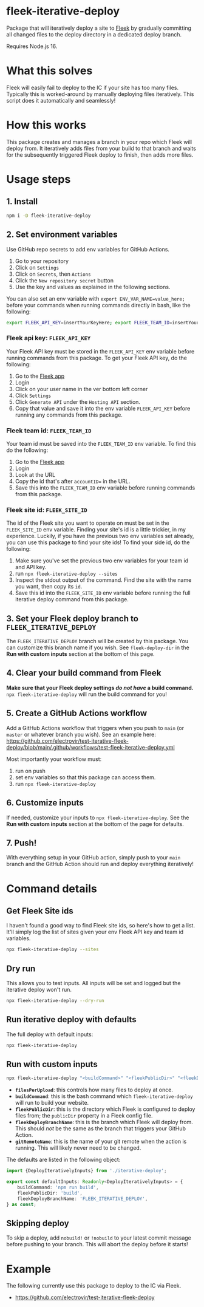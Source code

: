 # fleek-iterative-deploy

Package that will iteratively deploy a site to [Fleek](https://fleek.co) by gradually committing all changed files to the deploy directory in a dedicated deploy branch.

Requires Node.js 16.

# What this solves

Fleek will easily fail to deploy to the IC if your site has too many files. Typically this is worked-around by manually deploying files iteratively. This script does it automatically and seamlessly!

# How this works

This package creates and manages a branch in your repo which Fleek will deploy from. It iteratively adds files from your build to that branch and waits for the subsequently triggered Fleek deploy to finish, then adds more files.

# Usage steps

## 1. Install

```bash
npm i -D fleek-iterative-deploy
```

## 2. Set environment variables

Use GitHub repo secrets to add env variables for GitHub Actions.

1. Go to your repository
2. Click on `Settings`
3. Click on `Secrets`, then `Actions`
4. Click the `New repository secret` button
5. Use the key and values as explained in the following sections.

You can also set an env variable with `export ENV_VAR_NAME=value_here;` before your commands when running commands directly in bash, like the following:

```bash
export FLEEK_API_KEY=insertYourKeyHere; export FLEEK_TEAM_ID=insertYourTeamIdHere; npx fleek-iterative-deploy --sites
```

### Fleek api key: `FLEEK_API_KEY`

Your Fleek API key must be stored in the `FLEEK_API_KEY` env variable before running commands from this package. To get your Fleek API key, do the following:

1. Go to the [Fleek app](https://app.fleek.co)
2. Login
3. Click on your user name in the ver bottom left corner
4. Click `Settings`
5. Click `Generate API` under the `Hosting API` section.
6. Copy that value and save it into the env variable `FLEEK_API_KEY` before running any commands from this package.

### Fleek team id: `FLEEK_TEAM_ID`

Your team id must be saved into the `FLEEK_TEAM_ID` env variable. To find this do the following:

1. Go to the [Fleek app](https://app.fleek.co)
2. Login
3. Look at the URL
4. Copy the id that's after `accountID=` in the URL.
5. Save this into the `FLEEK_TEAM_ID` env variable before running commands from this package.

### Fleek site id: `FLEEK_SITE_ID`

The id of the Fleek site you want to operate on must be set in the `FLEEK_SITE_ID` env variable. Finding your site's id is a little trickier, in my experience. Luckily, if you have the previous two env variables set already, you can use this package to find your site ids! To find your side id, do the following:

1. Make sure you've set the previous two env variables for your team id and API key.
2. run `npx fleek-iterative-deploy --sites`
3. Inspect the stdout output of the command. Find the site with the name you want, then copy its `id`.
4. Save this id into the `FLEEK_SITE_ID` env variable before running the full iterative deploy command from this package.

## 3. Set your Fleek deploy branch to `FLEEK_ITERATIVE_DEPLOY`

The `FLEEK_ITERATIVE_DEPLOY` branch will be created by this package. You can customize this branch name if you wish. See `fleek-deploy-dir` in the **Run with custom inputs** section at the bottom of this page.

## 4. Clear your build command from Fleek

**Make sure that your Fleek deploy settings _do not have_ a build command.** `npx fleek-iterative-deploy` will run the build command for you!

## 5. Create a GitHub Actions workflow

Add a GitHub Actions workflow that triggers when you push to `main` (or `master` or whatever branch you wish). See an example here: https://github.com/electrovir/test-iterative-fleek-deploy/blob/main/.github/workflows/test-fleek-iterative-deploy.yml

Most importantly your workflow must:

1. run on push
2. set env variables so that this package can access them.
3. run `npx fleek-iterative-deploy`

## 6. Customize inputs

If needed, customize your inputs to `npx fleek-iterative-deploy`. See the **Run with custom inputs** section at the bottom of the page for defaults.

## 7. Push!

With everything setup in your GitHub action, simply push to your `main` branch and the GitHub Action should run and deploy everything iteratively!

# Command details

## Get Fleek Site ids

I haven't found a good way to find Fleek site ids, so here's how to get a list. It'll simply log the list of sites given your env Fleek API key and team id variables.

```bash
npx fleek-iterative-deploy --sites
```

## Dry run

This allows you to test inputs. All inputs will be set and logged but the iterative deploy won't run.

```bash
npx fleek-iterative-deploy --dry-run
```

## Run iterative deploy with defaults

The full deploy with default inputs:

```bash
npx fleek-iterative-deploy
```

## Run with custom inputs

```bash
npx fleek-iterative-deploy "<buildCommand>" "<fleekPublicDir>" "<fleekDeployBranchName>"
```

-   **`filesPerUpload`**: this controls how many files to deploy at once.
-   **`buildCommand`**: this is the bash command which `fleek-iterative-deploy` will run to build your website.
-   **`fleekPublicDir`**: this is the directory which Fleek is configured to deploy files from; the `publicDir` property in a Fleek config file.
-   **`fleekDeployBranchName`**: this is the branch which Fleek will deploy from. This should _not_ be the same as the branch that triggers your GitHub Action.
-   **`gitRemoteName`**: this is the name of your git remote when the action is running. This will likely never need to be changed.

The defaults are listed in the following object:

<!-- example-link: src/cli-default-inputs.ts -->

```TypeScript
import {DeployIterativelyInputs} from './iterative-deploy';

export const defaultInputs: Readonly<DeployIterativelyInputs> = {
    buildCommand: 'npm run build',
    fleekPublicDir: 'build',
    fleekDeployBranchName: 'FLEEK_ITERATIVE_DEPLOY',
} as const;
```

## Skipping deploy

To skip a deploy, add `nobuild!` or `!nobuild` to your latest commit message before pushing to your branch. This will abort the deploy before it starts!

# Example

The following currently use this package to deploy to the IC via Fleek.

-   https://github.com/electrovir/test-iterative-fleek-deploy
